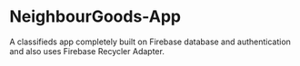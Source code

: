 # NeighbourGoods-App
A classifieds app completely built on Firebase database and authentication and also uses Firebase Recycler Adapter.
